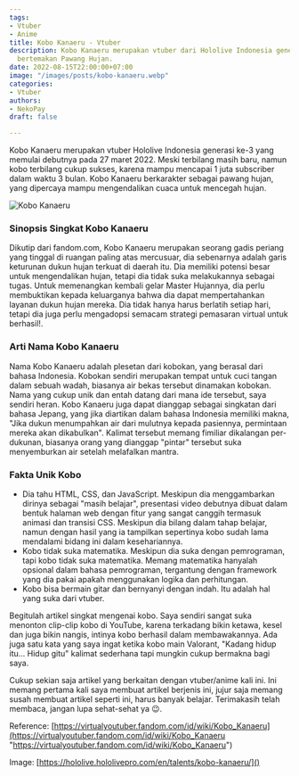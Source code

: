 ```yaml
---
tags:
- Vtuber
- Anime
title: Kobo Kanaeru - Vtuber
description: Kobo Kanaeru merupakan vtuber dari Hololive Indonesia generasi ke-3 yang
  bertemakan Pawang Hujan.
date: 2022-08-15T22:00:00+07:00
image: "/images/posts/kobo-kanaeru.webp"
categories:
- Vtuber
authors:
- NekoPay
draft: false

---
```

Kobo Kanaeru merupakan vtuber Hololive Indonesia generasi ke-3 yang memulai debutnya pada 27 maret 2022. Meski terbilang masih baru, namun kobo terbilang cukup sukses, karena mampu mencapai 1 juta subscriber dalam waktu 3 bulan.  Kobo Kanaeru berkarakter sebagai pawang hujan, yang dipercaya mampu mengendalikan cuaca untuk mencegah hujan.

![Kobo Kanaeru](/images/posts/kobo-kanaeru-full-hd.webp "Kobo Kanaeru")

### Sinopsis Singkat Kobo Kanaeru

Dikutip dari fandom.com, Kobo Kanaeru merupakan seorang gadis periang yang tinggal di ruangan paling atas mercusuar, dia sebenarnya adalah garis keturunan dukun hujan terkuat di daerah itu. Dia memiliki potensi besar untuk mengendalikan hujan, tetapi dia tidak suka melakukannya sebagai tugas. Untuk memenangkan kembali gelar Master Hujannya, dia perlu membuktikan kepada keluarganya bahwa dia dapat mempertahankan layanan dukun hujan mereka. Dia tidak hanya harus berlatih setiap hari, tetapi dia juga perlu mengadopsi semacam strategi pemasaran virtual untuk berhasil!.

### Arti Nama Kobo Kanaeru

Nama Kobo Kanaeru adalah plesetan dari kobokan, yang berasal dari bahasa Indonesia. Kobokan sendiri merupakan tempat untuk cuci tangan dalam sebuah wadah, biasanya air bekas tersebut dinamakan kobokan. Nama yang cukup unik dan entah datang dari mana ide tersebut, saya sendiri heran. Kobo Kanaeru juga dapat dianggap sebagai singkatan dari bahasa Jepang, yang jika diartikan dalam bahasa Indonesia memiliki makna, "Jika dukun menumpahkan air dari mulutnya kepada pasiennya, permintaan mereka akan dikabulkan". Kalimat tersebut memang fimiliar dikalangan per-dukunan, biasanya orang yang dianggap "pintar" tersebut suka menyemburkan air setelah melafalkan mantra.

### Fakta Unik Kobo

* Dia tahu HTML, CSS, dan JavaScript. Meskipun dia menggambarkan dirinya sebagai "masih belajar", presentasi video debutnya dibuat dalam bentuk halaman web dengan fitur yang sangat canggih termasuk animasi dan transisi CSS. Meskipun dia bilang dalam tahap belajar, namun dengan hasil yang ia tampilkan sepertinya kobo sudah lama mendalami bidang ini dalam kesehariannya.
* Kobo tidak suka matematika. Meskipun dia suka dengan pemrograman, tapi kobo tidak suka matematika. Memang matematika hanyalah opsional dalam bahasa pemrograman, tergantung dengan framework yang dia pakai apakah menggunakan logika dan perhitungan.
* Kobo bisa bermain gitar dan bernyanyi dengan indah. Itu adalah hal yang suka dari vtuber.

Begitulah artikel singkat mengenai kobo. Saya sendiri sangat suka menonton clip-clip kobo di YouTube, karena terkadang bikin ketawa, kesel dan juga bikin nangis, intinya kobo berhasil dalam membawakannya. Ada juga satu kata yang saya ingat ketika kobo main Valorant, "Kadang hidup itu... Hidup gitu" kalimat sederhana tapi mungkin cukup bermakna bagi saya.

Cukup sekian saja artikel yang berkaitan dengan vtuber/anime kali ini. Ini memang pertama kali saya membuat artikel berjenis ini, jujur saja memang susah membuat artikel seperti ini, harus banyak belajar. Terimakasih telah membaca, jangan lupa sehat-sehat ya 😉.

Reference: [https://virtualyoutuber.fandom.com/id/wiki/Kobo_Kanaeru](https://virtualyoutuber.fandom.com/id/wiki/Kobo_Kanaeru "https://virtualyoutuber.fandom.com/id/wiki/Kobo_Kanaeru")

Image: [https://hololive.hololivepro.com/en/talents/kobo-kanaeru/]()